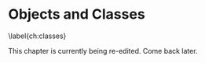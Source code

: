 # Objects and Classes
\label{ch:classes}

This chapter is currently being re-edited.  Come back later.
